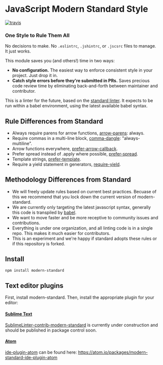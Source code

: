 # JavaScript Modern Standard Style
[![travis][travis-image]][travis-url]

[travis-image]: https://travis-ci.org/modern-standard/modern-standard.svg?branch=master
[travis-url]: https://travis-ci.org/modern-standard/modern-standard
[npm-image]: https://img.shields.io/npm/v/standard.svg?style=flat
[npm-url]: https://npmjs.org/package/standard
[downloads-image]: https://img.shields.io/npm/dm/standard.svg?style=flat
[downloads-url]: https://npmjs.org/package/standard

### One Style to Rule Them All

No decisions to make. No `.eslintrc`, `.jshintrc`, or `.jscsrc` files to manage. It just
works.

This module saves you (and others!) time in two ways:

- **No configuration.** The easiest way to enforce consistent style in your project. Just
  drop it in.
- **Catch style errors before they're submitted in PRs.** Saves precious code review time
  by eliminating back-and-forth between maintainer and contributor.

This is a linter for the future, based on the [standard linter]. It expects to be run within a babel environment, using the latest available babel syntax.

[standard linter]: https://github.com/feross/standard

## Rule Differences from Standard

* Always require parens for arrow functions, [arrow-parens]: always.
* Require commas in a multi-line block, [comma-dangle]: "always-multiline".
* Arrow functions everywhere, [prefer-arrow-callback].
* Prefer spread instead of .apply where possible, [prefer-spread].
* Template strings, [prefer-template].
* Require a yield statement in generators, [require-yield].

[arrow-parens]: http://eslint.org/docs/rules/arrow-parens.html
[comma-dangle]: http://eslint.org/docs/rules/comma-dangle.html
[object-shorthand]: http://eslint.org/docs/rules/object-shorthand.html
[prefer-arrow-callback]: http://eslint.org/docs/rules/prefer-arrow-callback.html
[prefer-spread]: http://eslint.org/docs/rules/prefer-spread.html
[prefer-template]: http://eslint.org/docs/rules/prefer-template.html
[require-yield]: http://eslint.org/docs/rules/require-yield.html

## Methodology Differences from Standard

* We will freely update rules based on current best practices. Becuase of this we recommend that you lock down the current version of modern-standard.
* We are currently only targeting the latest javascript syntax, generally this code is transpiled by [babel].
* We want to move faster and be more receptive to community issues and contributions.
* Everything is under one organization, and all linting code is in a single repo. This makes it much easier for contributors.
* This is an experiment and we're happy if standard adopts these rules or if this repository is forked.

[babel]: http://babeljs.io/


## Install

```bash
npm install modern-standard
```

## Text editor plugins

First, install modern-standard. Then, install the appropriate plugin for your editor:

#### [Sublime Text](https://www.sublimetext.com/)

[SublimeLinter-contrib-modern-standard][SublimeLinter-contrib-modern-standard] is currently under construction and should be published in package control soon.

[SublimeLinter-contrib-modern-standard]: https://github.com/modern-standard/ide-plugin-sublime


#### [Atom](https://atom.io)

[ide-plugin-atom][ide-plugin-atom] can be found here: https://atom.io/packages/modern-standard-ide-plugin-atom

[ide-plugin-atom]: https://github.com/modern-standard/ide-plugin-atom

